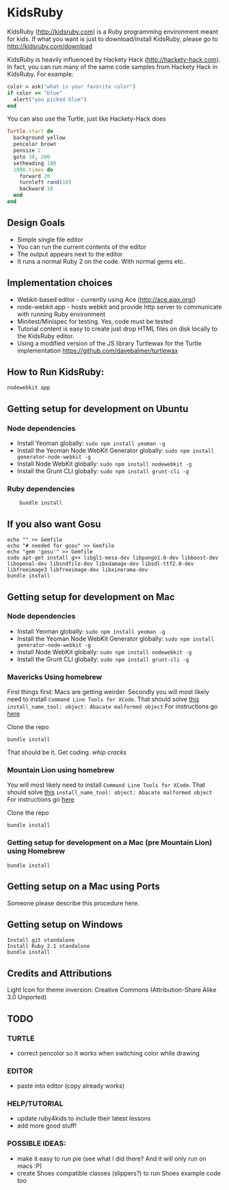 # KidsRuby

KidsRuby (http://kidsruby.com) is a Ruby programming environment meant for kids. If what you want is just to download/install KidsRuby, please go to http://kidsruby.com/download 

KidsRuby is heavily influenced by Hackety Hack (http://hackety-hack.com). In fact, you can run many of the same code samples from Hackety Hack in KidsRuby. For example:

``` ruby
color = ask("what is your favorite color")
if color == "blue"
  alert("you picked blue")
end
```

You can also use the Turtle, just like Hackety-Hack does

``` ruby
Turtle.start do
  background yellow
  pencolor brown
  pensize 2
  goto 30, 200
  setheading 180
  1000.times do
    forward 20
    turnleft rand(10)
    backward 10
  end
end
```

## Design Goals
* Simple single file editor
* You can run the current contents of the editor
* The output appears next to the editor
* It runs a normal Ruby 2 on the code. With normal gems etc.

## Implementation choices
* Webkit-based editor - currently using Ace (http://ace.ajax.org/)
* node-webkit app - hosts webkit and provide http server to communicate with running Ruby environment
* Minitest/Minispec for testing. Yes, code must be tested
* Tutorial content is easy to create just drop HTML files on disk locally to the KidsRuby editor.
* Using a modified version of the JS library Turtlewax for the Turtle implementation https://github.com/davebalmer/turtlewax

## How to Run KidsRuby:
    nodewebkit app

## Getting setup for development on Ubuntu

### Node dependencies
  - Install Yeoman globally: `sudo npm install yeoman -g`
  - Install the Yeoman Node WebKit Generator globally: `sudo npm install generator-node-webkit -g`
  - Install Node WebKit globally: `sudo npm install nodewebkit -g`
  - Install the Grunt CLI globally: `sudo npm install grunt-cli -g`

### Ruby dependencies
```
    bundle install
```

## If you also want Gosu
    echo "" >> Gemfile
    echo "# needed for gosu" >> Gemfile
    echo "gem 'gosu'" >> Gemfile
    sudo apt-get install g++ libgl1-mesa-dev libpango1.0-dev libboost-dev libopenal-dev libsndfile-dev libxdamage-dev libsdl-ttf2.0-dev libfreeimage3 libfreeimage-dev libxinerama-dev
    bundle install
    
## Getting setup for development on Mac

### Node dependencies
  - Install Yeoman globally: `sudo npm install yeoman -g`
  - Install the Yeoman Node WebKit Generator globally: `sudo npm install generator-node-webkit -g`
  - Install Node WebKit globally: `sudo npm install nodewebkit -g`
  - Install the Grunt CLI globally: `sudo npm install grunt-cli -g`

### Mavericks Using homebrew
First things first: Macs are getting weirder. Secondly you will most likely need to install ```Command Line Tools for XCode```. That should solve [this](http://stackoverflow.com/questions/10390186/install-name-tool-reporting-malformed-object) ```install_name_tool: object: Abacate malformed object``` For instructions go [here](http://stackoverflow.com/questions/11598082/install-name-tool-on-os-x-lion)

Clone the repo

```
bundle install
```

That should be it. Get coding. *whip cracks*

### Mountain Lion using homebrew

You will most likely need to install ```Command Line Tools for XCode```. That should solve [this](http://stackoverflow.com/questions/10390186/install-name-tool-reporting-malformed-object) ```install_name_tool: object: Abacate malformed object``` For instructions go [here](http://stackoverflow.com/questions/11598082/install-name-tool-on-os-x-lion)

Clone the repo

```
bundle install
```

### Getting setup for development on a Mac (pre Mountain Lion) using Homebrew

```
bundle install
```

## Getting setup on a Mac using Ports
Someone please describe this procedure here.

## Getting setup on Windows
    Install git standalone
    Install Ruby 2.1 standalone
    bundle install

## Credits and Attributions

Light Icon for theme inversion: Creative Commons (Attribution-Share Alike 3.0 Unported)

## TODO

### TURTLE
* correct pencolor so it works when switching color while drawing

### EDITOR
* paste into editor (copy already works)

### HELP/TUTORIAL
* update ruby4kids to include their latest lessons
* add more good stuff!

### POSSIBLE IDEAS:
* make it easy to run pie (see what I did there? And it will only run on macs :P)
* create Shoes compatible classes (slippers?) to run Shoes example code too
